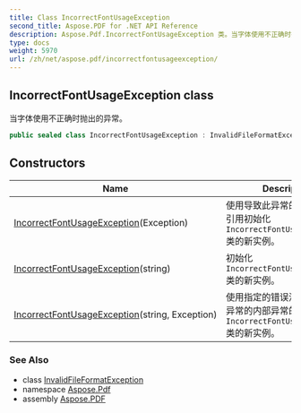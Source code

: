```yaml
---
title: Class IncorrectFontUsageException
second_title: Aspose.PDF for .NET API Reference
description: Aspose.Pdf.IncorrectFontUsageException 类。当字体使用不正确时抛出的异常
type: docs
weight: 5970
url: /zh/net/aspose.pdf/incorrectfontusageexception/
---
```

## IncorrectFontUsageException class

当字体使用不正确时抛出的异常。

```csharp
public sealed class IncorrectFontUsageException : InvalidFileFormatException
```

## Constructors

| Name | Description |
| --- | --- |
| [IncorrectFontUsageException](incorrectfontusageexception/#constructor)(Exception) | 使用导致此异常的内部异常的引用初始化 `IncorrectFontUsageException` 类的新实例。 |
| [IncorrectFontUsageException](incorrectfontusageexception/#constructor_1)(string) | 初始化 `IncorrectFontUsageException` 类的新实例。 |
| [IncorrectFontUsageException](incorrectfontusageexception/#constructor_2)(string, Exception) | 使用指定的错误消息和导致此异常的内部异常的引用初始化 `IncorrectFontUsageException` 类的新实例。 |

### See Also

* class [InvalidFileFormatException](../invalidfileformatexception/)
* namespace [Aspose.Pdf](../../aspose.pdf/)
* assembly [Aspose.PDF](../../)